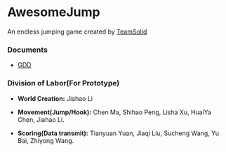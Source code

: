 # AwesomeJump

An endless jumping game created by [TeamSolid](https://github.com/TeamSolid526)

### Documents
- [GDD](https://docs.google.com/document/d/1XpwUizX4sju-hacB2D4vGi2fWnMIgXCk3vYPiAw_oW8)
### Division of Labor(For Prototype)
- **World Creation:** Jiahao Li

- **Movement(Jump/Hook):** Chen Ma, Shihao Peng, Lisha Xu, HuaiYa Chen, Jiahao Li.

- **Scoring(Data transmit):** Tianyuan Yuan, Jiaqi Liu, Sucheng Wang, Yu Bai, Zhiyong Wang.
